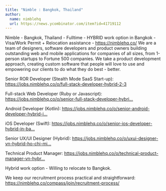 ```yaml
---
title: "Nimble : Bangkok, Thailand"
author:
  name: nimblehq
  url: https://news.ycombinator.com/item?id=41719112
---
```

Nimble - Bangkok, Thailand - Fulltime - HYBRID work option in Bangkok - Visa&#x2F;Work Permit + Relocation assistance - <a href="https:&#x2F;&#x2F;nimblehq.co&#x2F;" rel="nofollow">https:&#x2F;&#x2F;nimblehq.co&#x2F;</a>
We are a team of designers, software developers and product owners building outstanding web and mobile applications for companies of all sizes, from 1-person startups to Fortune 500 companies. We take a product development approach, creating custom software that people will love to use and empowering our clients to do what they do best - better.

Senior ROR Developer (Stealth Mode SaaS Start-up): <a href="https:&#x2F;&#x2F;jobs.nimblehq.co&#x2F;o&#x2F;full-stack-developer-hybrid-2-3" rel="nofollow">https:&#x2F;&#x2F;jobs.nimblehq.co&#x2F;o&#x2F;full-stack-developer-hybrid-2-3</a>

Full-stack Web Developer (Ruby or Javascript): <a href="https:&#x2F;&#x2F;jobs.nimblehq.co&#x2F;o&#x2F;senior-full-stack-developer-hybrid-in-bangkok-relocation-provided-2" rel="nofollow">https:&#x2F;&#x2F;jobs.nimblehq.co&#x2F;o&#x2F;senior-full-stack-developer-hybri...</a>

Android Developer (Kotlin): <a href="https:&#x2F;&#x2F;jobs.nimblehq.co&#x2F;o&#x2F;senior-android-developer-hybrid-in-bangkok-relocation-provided-2" rel="nofollow">https:&#x2F;&#x2F;jobs.nimblehq.co&#x2F;o&#x2F;senior-android-developer-hybrid-i...</a>

iOS Developer (Swift): <a href="https:&#x2F;&#x2F;jobs.nimblehq.co&#x2F;o&#x2F;senior-ios-developer-hybrid-in-bangkok-relocation-provided-2" rel="nofollow">https:&#x2F;&#x2F;jobs.nimblehq.co&#x2F;o&#x2F;senior-ios-developer-hybrid-in-ba...</a>

Senior UX&#x2F;UI Designer (Hybrid): <a href="https:&#x2F;&#x2F;jobs.nimblehq.co&#x2F;o&#x2F;uxui-designer-vn-hybrid-ho-chi-minh-danang-2" rel="nofollow">https:&#x2F;&#x2F;jobs.nimblehq.co&#x2F;o&#x2F;uxui-designer-vn-hybrid-ho-chi-mi...</a>

Technical Product Manager: <a href="https:&#x2F;&#x2F;jobs.nimblehq.co&#x2F;o&#x2F;technical-product-manager-vn-hybrid-ho-chi-minh-da-nang-2" rel="nofollow">https:&#x2F;&#x2F;jobs.nimblehq.co&#x2F;o&#x2F;technical-product-manager-vn-hybr...</a>

Hybrid work option - Willing to relocate to Bangkok.

We keep our recruitment process practical and straightforward: <a href="https:&#x2F;&#x2F;nimblehq.co&#x2F;compass&#x2F;join&#x2F;recruitment-process&#x2F;" rel="nofollow">https:&#x2F;&#x2F;nimblehq.co&#x2F;compass&#x2F;join&#x2F;recruitment-process&#x2F;</a>
<JobApplication />
